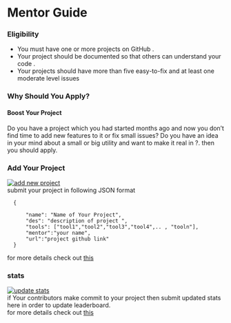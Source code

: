 # Mentor Guide

### Eligibility
 - You must have one or more projects on GitHub .
 - Your project should be documented so that others can understand your code .
 - Your projects should have more than five easy-to-fix and at least one
moderate level issues

### Why Should You Apply?
#### Boost Your Project
  Do you have a project which you had started months ago and now you
  don’t find time to add new features to it or fix small issues?
  Do you have an idea in your mind about a small or big
  utility and want to make it real in ?.
  then you should apply.

### Add Your Project
[![add new project](https://img.shields.io/badge/add%20new-project-brightgreen.svg)](https://github.com/whoami-shubham/Summer_of_Code/issues/new?assignees=&labels=new+project&template=new-project.md&title=new+project)
<br/>
 submit your project in following JSON format <br/>

      { 

          "name": "Name of Your Project", 
          "des": "description of project ", 
          "tools": ["tool1","tool2","tool3","tool4",.. , "tooln"], 
          "mentor":"your name", 
          "url":"project github link" 
      }




for more details check out [this](https://github.com/whoami-shubham/Summer_of_Code/issues/1)
<br/>
### stats
 [![update stats](https://img.shields.io/badge/submit-stats-orange.svg)](https://github.com/whoami-shubham/Summer_of_Code/issues/new?assignees=&labels=stats&template=contributor-stats.md&title=stats)
 <br/>
 if Your contributors make commit to your project then submit updated stats here in order to update
 leaderboard. <br/>
 for more details check out [this](https://github.com/whoami-shubham/Summer_of_Code/issues/3)
